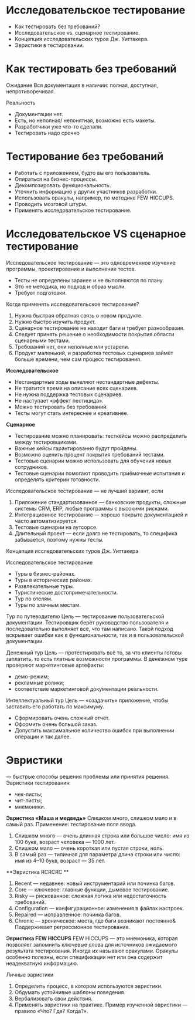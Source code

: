 # Исследовательское тестирование

- Как тестировать без требований?
- Исследовательское vs. сценарное тестирование.
- Концепция исследовательских туров Дж. Уиттакера.
- Эвристики в тестировании.

# Как тестировать без требований

Ожидание
Вся документация в наличии: полная, доступная, непротиворечивая.

Реальность

- Документации нет.
- Есть, но неполная/ непонятная, возможно есть макеты.
- Разработчики уже что-то сделали.
- Тестировать надо срочно

# Тестирование без требований

- Работать с приложением, будто вы его пользователь.
- Опираться на бизнес-процессы.
- Декомпозировать функциональность.
- Уточнить информацию у других участников разработки.
- Использовать оракулы, например, по методике FEW HICCUPS.
- Проводить мозговой штурм.
- Применять исследовательское тестирование.

# Исследовательское VS сценарное тестирование

Исследовательское тестирование — это одновременное изучение программы,
проектирование и выполнение тестов.

- Тесты не определены заранее и не выполняются по плану.
- Это не методика, но подход и образ мысли.
- Требует подготовки.

Когда применять исследовательское тестирование?

1. Нужна быстрая обратная связь о новом продукте.
2. Нужно быстро изучить продукт.
3. Сценарное тестирование не находит баги и требует разнообразия.
4. Следует принять решение о необходимости покрытия области сценарными тестами.
5. Требований нет, они неполные или устарели.
6. Продукт маленький, и разработка тестовых сценариев займёт больше времени, чем сам процесс тестирования.

**Исследовательское**

- Нестандартные ходы выявляют нестандартные дефекты.
- Не тратится время на описание всех сценариев.
- Не нужна поддержка тестовых сценариев.
- Не наступает «эффект пестицида».
- Можно тестировать без требований.
- Тесты могут стать интереснее и креативнее.

**Сценарное**

- Тестирование можно планировать: тесткейсы можно распределить между тестировщиками.
- Важные кейсы гарантированно будут пройдены.
- Возможно оценить процент покрытия требований тестами.
- Тестовые сценарии можно использовать для обучения новых сотрудников.
- Тестовые сценарии помогают проводить приёмочные испытания и определять критерии готовности.

Исследовательское тестирование — не лучший вариант, если

1. Приложение стандартизованное — банковские продукты, сложные системы CRM, ERP, любые программы с высокими рисками.
2. Интеграционное тестирование — хорошо покрыто документацией и часто автоматизируется.
3. Тестовые сценарии на аутсорсе.
4. Длительный проект — если долго не тестировать, то специфика забывается, поэтому нужны тесты.

Концепция исследовательских туров Дж. Уиттакера

Исследовательское тестирование

- Туры в бизнес-районах.
- Туры в исторических районах.
- Развлекательные туры.
- Туристические достопримечательности.
- Тур по отелям.
- Туры по злачным местам.

Тур по путеводителю
Цель — тестирование пользовательской документации.
Тестировщик берёт руководство пользователя и последовательно выполняет всё, что там написано. Такой подход вскрывает ошибки как в функциональности, так и в пользовательской документации.

Денежный тур
Цель — протестировать всё то, за что клиенты готовы заплатить, то есть платные возможности программы.
В денежном туре проверяют маркетинговые артефакты:

- демо-режим;
- рекламные ролики;
- соответствие маркетинговой документации реальности.

Интеллектуальный тур
Цель — «озадачить» приложение, чтобы заставить его работать по максимуму.

- Сформировать очень сложный отчёт.
- Оформить очень большой заказ.
- Допустить максимальное количество ошибок при выполнении операции и так далее.

# Эвристики

— быстрые способы решения проблемы или принятия решения.
Эвристики тестирования:

- чек-листы;
- чит-листы;
- мнемоники.

**Эвристика «Маша и медведь»**
Слишком много, слишком мало и в самый раз.
Применение: тестирование поля ввода.

1. Слишком много — очень длинная строка или большое число: имя из 100 букв, возраст человека — 1000 лет.
2. Слишком мало — очень короткая или пустая строки, ноль.
3. В самый раз — типичная для параметра длина строки или число: имя из 4–10 букв, возраст — 35 лет.

**Эвристика RCRCRC **

1. Recent — недавнее: новый инструментарий или починка багов.
2. Core — ключевое: главные функции, дымовое тестирование.
3. Risky — рискованное: сложная логика или недостаточность требований.
4. Configuration — конфигурационное: изменения в файлах настроек.
5. Repaired — исправленное: починка багов.
6. Chronic — хроническое: места, где баги возникают постоянно& Поддерживает регрессионное тестирование.

**Эвристика FEW HICCUPS**
FEW HICCUPS — это мнемоника, которая позволяет запомнить ключевые слова для источников ожидаемого результата тестирования. Иногда их называют оракулами.
Оракулы особенно полезны, если спецификации нет или она содержит неадекватную информацию.

Личные эвристики

1. Определить процесс, в котором используются эвристики.
2. Обдумать устойчивые шаблоны поведения.
3. Вербализовать свои действия.
4. Применять эвристики на практике. Пример изученной эвристики — правило «Что? Где? Когда?».
